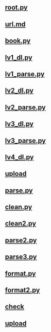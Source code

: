 ## [root.py](./root.py)

## [url.md](./url.md)

## [book.py](./book.py)

## [lv1_dl.py](./lv1_dl.py)

## [lv1_parse.py](./lv1_parse.py)

## [lv2_dl.py](./lv2_dl.py)

## [lv2_parse.py](./lv2_parse.py)

## [lv3_dl.py](./lv3_dl.py)

## [lv3_parse.py](./lv3_parse.py)

## [lv4_dl.py](./lv4_dl.py)

## [upload](./upload.py)

## [parse.py](./parse.py)

## [clean.py](./clean.py)

## [clean2.py](./clean2.py)

## [parse2.py](./parse2.py)

## [parse3.py](./parse3.py)

## [format.py](./format.py)

## [format2.py](./format2.py)

## [check](./check.py)

## [upload](./upload.py)

